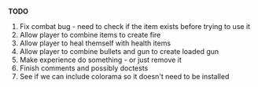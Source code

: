 **TODO**

1. Fix combat bug - need to check if the item exists before trying to use it
2. Allow player to combine items to create fire
3. Allow player to heal themself with health items
4. Allow player to combine bullets and gun to create loaded gun
5. Make experience do something - or just remove it
6. Finish comments and possibly doctests
7. See if we can include colorama so it doesn't need to be installed
